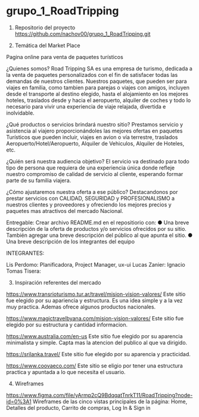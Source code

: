 # grupo_1_RoadTripping

1. Repositorio del proyecto 
https://github.com/nachov00/grupo_1_RoadTripping.git

2. Temática del Market Place

Pagina online para venta de paquetes turísticos

¿Quienes somos?
Road Tripping SA es una empresa de turismo, dedicada a la venta de paquetes personalizados con el fin de satisfacer todas las demandas de nuestros clientes. Nuestros paquetes, que pueden ser para viajes en familia, como tambien para parejas o viajes con amigos, incluyen desde el transporte al destino elegido, hasta el alojamiento en los mejores hoteles, traslados desde y hacia el aeropuerto, alquiler de coches y todo lo necesario para vivir una experiencia de viaje relajada, divertida e inolvidable. 

¿Qué productos o servicios brindará nuestro sitio? 
Prestamos servicio y asistencia al viajero proporcionándoles las mejores ofertas en paquetes Turísticos que pueden incluir, viajes en avion o vía terrestre, traslados Aeropuerto/Hotel/Aeropuerto, Alquiler de Vehiculos, Alquiler de Hoteles, etc.

¿Quién será nuestra audiencia objetivo? 
El servicio va destinado para todo tipo de persona que requiera de una experiencia única donde refleje nuestro compromiso de calidad de servicio al cliente, esperando formar parte de su familia viajera.

¿Cómo ajustaremos nuestra oferta a ese público?
Destacandonos por prestar servicios con CALIDAD, SEGURIDAD y PROFESIONALISMO a nuestros clientes y proveedores y ofreciendo los mejores precios y paquetes mas atractivos del mercado Nacional.

Entregable​:​ Crear archivo README.md en el repositiorio con:
● Una breve descripción de la oferta de productos y/o servicios ofrecidos por su
sitio. También agregar una breve descripción del público al que apunta el sitio.
● Una breve descripción de los integrantes del equipo

INTEGRANTES:

Lis Perdomo: Planificadora, Project Manager, ux-ui
Lucas Zanier:
Ignacio 
Tomas Tisera: 

3. Inspiración referentes del mercado

https://www.transrioturismo.tur.ar/travel/mision-vision-valores/
Este sitio fue elegido por su apariencia y estructura. Es una idea simple y a la vez muy practica. Ademas ofrece algunos productos nacionales.

https://www.magictravelbyana.com/mision-vision-valores/
Este sitio fue elegido por su estructura y cantidad informacion.

https://www.australia.com/en-us
Este sitio fue elegido por su aparencia minimalista y simple. Capta mas la atencion del publico al que va dirigido.

https://srilanka.travel/
Este sitio fue elegido por su aparencia y practicidad.

https://www.coovaeco.com/
Este sitio se eligio por tener una estructura practica y apuntada a lo que necesita el usuario.

4. Wireframes

https://www.figma.com/file/yArmp2cQ9BdqqatTnrkT11/RoadTripping?node-id=0%3A1
Wireframes de las cinco vistas principales de la página: Home, Detalles del producto, Carrito de compras, Log In & Sign in

